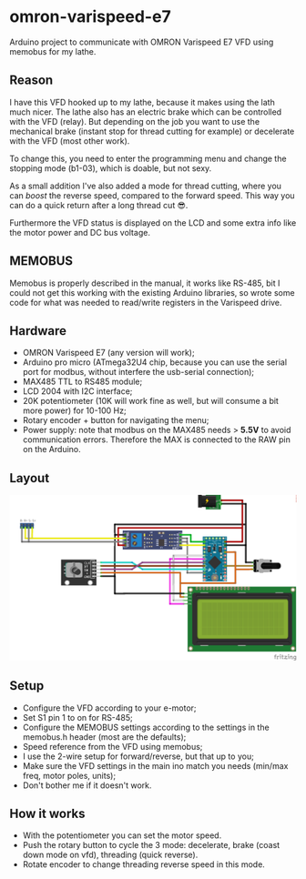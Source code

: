 # omron-varispeed-e7

Arduino project to communicate with OMRON Varispeed E7 VFD using memobus for my lathe.

## Reason
I have this VFD hooked up to my lathe, because it makes using the lath much nicer. The lathe also has an electric brake which can be controlled with the VFD (relay). But depending on the job you want to use the mechanical brake (instant stop for thread cutting for example) or decelerate with the VFD (most other work).

To change this, you need to enter the programming menu and change the stopping mode (b1-03), which is doable, but not sexy.

As a small addition I've also added a mode for thread cutting, where you can *boost* the reverse speed, compared to the forward speed. This way you can do a quick return after a long thread cut :sunglasses:.

Furthermore the VFD status is displayed on the LCD and some extra info like the motor power and DC bus voltage.

## MEMOBUS
Memobus is properly described in the manual, it works like RS-485, bit I could not get this working with the existing Arduino libraries, so wrote some code for what was needed to read/write registers in the Varispeed drive.

## Hardware

- OMRON Varispeed E7 (any version will work);
- Arduino pro micro (ATmega32U4 chip, because you can use the serial port for modbus, without interfere the usb-serial connection);
- MAX485 TTL to RS485 module;
- LCD 2004 with I2C interface;
- 20K potentiometer  (10K will work fine as well, but will consume a bit more power) for 10-100 Hz;
- Rotary encoder + button for navigating the menu; 
- Power supply: note that modbus on the MAX485 needs > **5.5V** to avoid communication errors. Therefore the MAX is connected to the RAW pin on the Arduino.

## Layout

![Board layout](https://raw.githubusercontent.com/nschermer/omron-varispeed-e7/main/drawing.png)

## Setup
- Configure the VFD according to your e-motor;
- Set S1 pin 1 to on for RS-485;
- Configure the MEMOBUS settings according to the settings in the memobus.h header (most are the defaults);
- Speed reference from the VFD using memobus;
- I use the 2-wire setup for forward/reverse, but that up to you;
- Make sure the VFD settings in the main ino match you needs (min/max freq, motor poles, units);
- Don't bother me if it doesn't work.

## How it works
- With the potentiometer you can set the motor speed.
- Push the rotary button to cycle the 3 mode: decelerate, brake (coast down mode on vfd), threading (quick reverse).
- Rotate encoder to change threading reverse speed in this mode.
